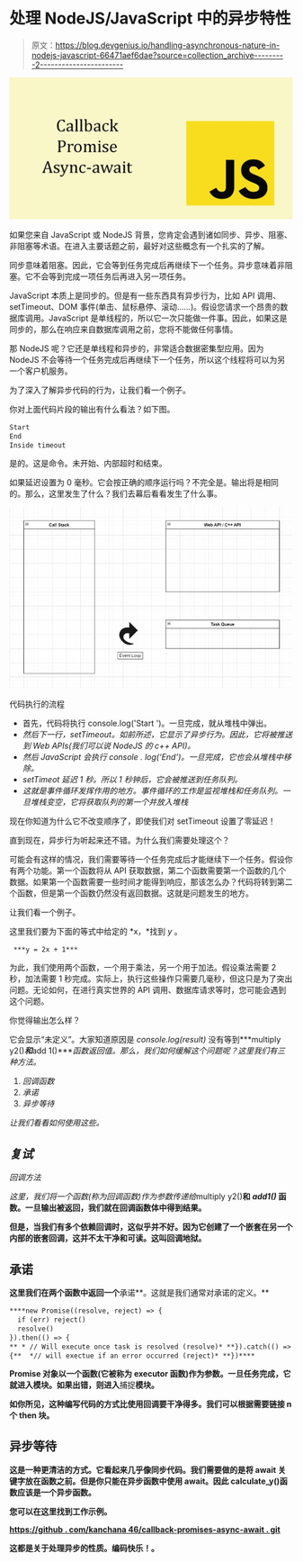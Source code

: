 # 处理 NodeJS/JavaScript 中的异步特性

> 原文：<https://blog.devgenius.io/handling-asynchronous-nature-in-nodejs-javascript-66471aef6dae?source=collection_archive---------2----------------------->

![](img/7e9942c5d74dcbac55b4a5f6e24641da.png)

如果您来自 JavaScript 或 NodeJS 背景，您肯定会遇到诸如同步、异步、阻塞、非阻塞等术语。在进入主要话题之前，最好对这些概念有一个扎实的了解。

同步意味着阻塞。因此，它会等到任务完成后再继续下一个任务。异步意味着非阻塞。它不会等到完成一项任务后再进入另一项任务。

JavaScript 本质上是同步的。但是有一些东西具有异步行为，比如 API 调用、setTimeout、DOM 事件(单击、鼠标悬停、滚动……)。假设您请求一个昂贵的数据库调用。JavaScript 是单线程的，所以它一次只能做一件事。因此，如果这是同步的，那么在响应来自数据库调用之前，您将不能做任何事情。

那 NodeJS 呢？它还是单线程和异步的，非常适合数据密集型应用。因为 NodeJS 不会等待一个任务完成后再继续下一个任务，所以这个线程将可以为另一个客户机服务。

为了深入了解异步代码的行为，让我们看一个例子。

你对上面代码片段的输出有什么看法？如下图。

```
Start
End
Inside timeout
```

是的。这是命令。未开始、内部超时和结束。

如果延迟设置为 0 毫秒。它会按正确的顺序运行吗？不完全是。输出将是相同的。那么，这里发生了什么？我们去幕后看看发生了什么事。

![](img/1affd0b4cc65988e3617411a59752613.png)

代码执行的流程

*   首先，代码将执行 console.log('Start ')。一旦完成，就从堆栈中弹出。
*   *然后下一行，setTimeout。如前所述，它显示了异步行为。因此，它将被推送到 Web APIs(我们可以说 NodeJS 的 c++ API)。*
*   *然后 JavaScript 会执行 console . log(‘End’)。一旦完成，它也会从堆栈中移除。*
*   *setTimeot 延迟 1 秒。所以 1 秒钟后，它会被推送到任务队列。*
*   *这就是事件循环发挥作用的地方。事件循环的工作是监视堆栈和任务队列。一旦堆栈变空，它将获取队列的第一个并放入堆栈*

现在你知道为什么它不改变顺序了，即使我们对 setTimeout 设置了零延迟！

直到现在，异步行为听起来还不错。为什么我们需要处理这个？

可能会有这样的情况，我们需要等待一个任务完成后才能继续下一个任务。假设你有两个功能。第一个函数将从 API 获取数据，第二个函数需要第一个函数的几个数据。如果第一个函数需要一些时间才能得到响应，那该怎么办？代码将转到第二个函数，但是第一个函数仍然没有返回数据。这就是问题发生的地方。

让我们看一个例子。

这里我们要为下面的等式中给定的 *x，*找到 *y* 。

```
 ***y = 2x + 1***
```

为此，我们使用两个函数，一个用于乘法，另一个用于加法。假设乘法需要 2 秒，加法需要 1 秒完成。实际上，执行这些操作只需要几毫秒，但这只是为了突出问题。无论如何，在进行真实世界的 API 调用、数据库请求等时，您可能会遇到这个问题。

你觉得输出怎么样？

它会显示“未定义”。大家知道原因是 *console.log(result)* 没有等到***multiply y2()***和***add 1()****函数返回值。那么，我们如何缓解这个问题呢？这里我们有三种方法。*

1.  *回调函数*
2.  *承诺*
3.  *异步等待*

*让我们看看如何使用这些。*

## *复试*

*回调方法*

*这里，我们将一个函数(称为回调函数)作为参数传递给*multiply y2()**和 *add1()* 函数。一旦输出被返回，我们就在回调函数体中得到结果。**

**但是，当我们有多个依赖回调时，这似乎并不好。因为它创建了一个嵌套在另一个内部的嵌套回调，这并不太干净和可读。这叫回调地狱。**

## **承诺**

**这里我们在两个函数中返回一个**承诺**。这就是我们通常对承诺的定义。**

```
****new Promise((resolve, reject) => {
  if (err) reject()
  resolve()
}).then(() => {
** * // Will execute once task is resolved (resolve)* **}).catch(() => {**  *// will exectue if an error occurred (reject)* **})****
```

**Promise 对象以一个函数(它被称为 executor 函数)作为参数。一旦任务完成，它就进入模块。如果出错，则进入**捕捉**模块。**

**如你所见，这种编写代码的方式比使用回调要干净得多。我们可以根据需要链接 n 个 then 块。**

## **异步等待**

**这是一种更清洁的方式。它看起来几乎像同步代码。我们需要做的是将 **await** 关键字放在函数之前。但是你只能在异步函数中使用 await。因此 calculate_y()函数应该是一个异步函数。**

**您可以在这里找到工作示例。**

**[https://github . com/kanchana 46/callback-promises-async-await . git](https://github.com/Kanchana46/callback-promises-async-await.git)**

**这都是关于处理异步的性质。编码快乐！。**